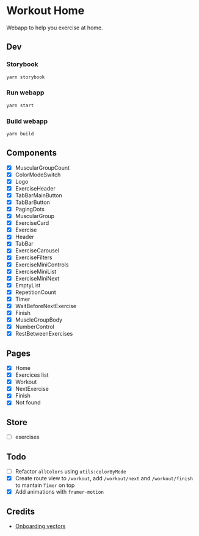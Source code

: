 # Workout Home

Webapp to help you exercise at home.

## Dev

### Storybook

```bash
yarn storybook
```

### Run webapp

```bash
yarn start
```

### Build webapp

```bash
yarn build
```

## Components

- [x] MuscularGroupCount
- [x] ColorModeSwitch
- [x] Logo
- [x] ExerciseHeader
- [x] TabBarMainButton
- [x] TabBarButton
- [x] PagingDots
- [x] MuscularGroup
- [x] ExerciseCard
- [x] Exercise
- [x] Header
- [x] TabBar
- [x] ExerciseCarousel
- [x] ExerciseFilters
- [x] ExerciseMiniControls
- [x] ExerciseMiniList
- [x] ExerciseMiniNext
- [x] EmptyList
- [x] RepetitionCount
- [x] Timer
- [x] WaitBeforeNextExercise
- [x] Finish
- [x] MuscleGroupBody
- [x] NumberControl
- [x] RestBetweenExercises

## Pages

- [x] Home
- [x] Exercices list
- [x] Workout
- [x] NextExercise
- [x] Finish
- [x] Not found

## Store

- [ ] exercises

## Todo

- [ ] Refactor `allColors` using `utils:colorByMode`
- [x] Create route view to `/workout`, add `/workout/next` and `/workout/finish` to mantain `Timer` on top
- [x] Add animations with `framer-motion`

## Credits

- [Onboarding vectors](https://pt.vecteezy.com/arte-vetorial/133933-vetores-de-treinamento-de-desportista)
